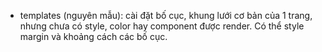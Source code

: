 - templates (nguyên mẫu): cài đặt bố cục, khung lưới cơ bản của 1 trang, nhưng chưa có style, color hay component được render. Có thể style margin và khoảng cách các bố cục.
